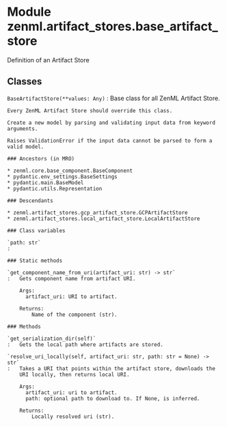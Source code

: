 Module zenml.artifact_stores.base_artifact_store
================================================
Definition of an Artifact Store

Classes
-------

`BaseArtifactStore(**values: Any)`
:   Base class for all ZenML Artifact Store.
    
    Every ZenML Artifact Store should override this class.
    
    Create a new model by parsing and validating input data from keyword arguments.
    
    Raises ValidationError if the input data cannot be parsed to form a valid model.

    ### Ancestors (in MRO)

    * zenml.core.base_component.BaseComponent
    * pydantic.env_settings.BaseSettings
    * pydantic.main.BaseModel
    * pydantic.utils.Representation

    ### Descendants

    * zenml.artifact_stores.gcp_artifact_store.GCPArtifactStore
    * zenml.artifact_stores.local_artifact_store.LocalArtifactStore

    ### Class variables

    `path: str`
    :

    ### Static methods

    `get_component_name_from_uri(artifact_uri: str) ‑> str`
    :   Gets component name from artifact URI.
        
        Args:
          artifact_uri: URI to artifact.
        
        Returns:
            Name of the component (str).

    ### Methods

    `get_serialization_dir(self)`
    :   Gets the local path where artifacts are stored.

    `resolve_uri_locally(self, artifact_uri: str, path: str = None) ‑> str`
    :   Takes a URI that points within the artifact store, downloads the
        URI locally, then returns local URI.
        
        Args:
          artifact_uri: uri to artifact.
          path: optional path to download to. If None, is inferred.
        
        Returns:
            Locally resolved uri (str).
